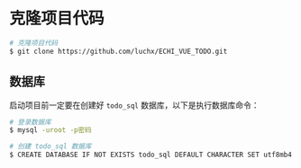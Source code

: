 # 克隆项目代码

```bash
# 克隆项目代码
$ git clone https://github.com/luchx/ECHI_VUE_TODO.git
```

## 数据库

启动项目前一定要在创建好 `todo_sql` 数据库，以下是执行数据库命令：

```bash
# 登录数据库
$ mysql -uroot -p密码

# 创建 todo_sql 数据库
$ CREATE DATABASE IF NOT EXISTS todo_sql DEFAULT CHARACTER SET utf8mb4 COLLATE utf8mb4_unicode_ci;
```

